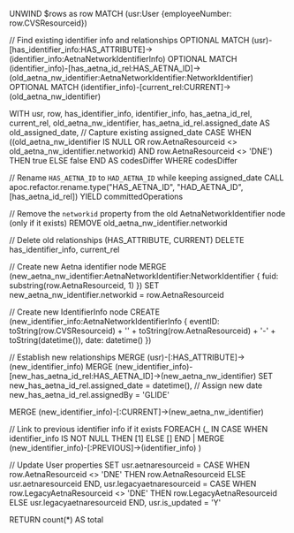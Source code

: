 UNWIND $rows as row
MATCH (usr:User {employeeNumber: row.CVSResourceid})

// Find existing identifier info and relationships
OPTIONAL MATCH (usr)-[has_identifier_info:HAS_ATTRIBUTE]->(identifier_info:AetnaNetworkIdentifierInfo)
OPTIONAL MATCH (identifier_info)-[has_aetna_id_rel:HAS_AETNA_ID]->(old_aetna_nw_identifier:AetnaNetworkIdentifier:NetworkIdentifier)
OPTIONAL MATCH (identifier_info)-[current_rel:CURRENT]->(old_aetna_nw_identifier)

WITH usr, row, has_identifier_info, identifier_info, has_aetna_id_rel, current_rel, old_aetna_nw_identifier,
     has_aetna_id_rel.assigned_date AS old_assigned_date, // Capture existing assigned_date
     CASE 
         WHEN ((old_aetna_nw_identifier IS NULL OR row.AetnaResourceid <> old_aetna_nw_identifier.networkid) 
               AND row.AetnaResourceid <> 'DNE') 
         THEN true 
         ELSE false 
     END AS codesDiffer
WHERE codesDiffer

// Rename `HAS_AETNA_ID` to `HAD_AETNA_ID` while keeping assigned_date
CALL apoc.refactor.rename.type("HAS_AETNA_ID", "HAD_AETNA_ID", [has_aetna_id_rel]) 
YIELD committedOperations

// Remove the `networkid` property from the old AetnaNetworkIdentifier node (only if it exists)
REMOVE old_aetna_nw_identifier.networkid

// Delete old relationships (HAS_ATTRIBUTE, CURRENT)
DELETE has_identifier_info, current_rel

// Create new Aetna identifier node
MERGE (new_aetna_nw_identifier:AetnaNetworkIdentifier:NetworkIdentifier { 
    fuid: substring(row.AetnaResourceid, 1) 
})
SET new_aetna_nw_identifier.networkid = row.AetnaResourceid

// Create new IdentifierInfo node
CREATE (new_identifier_info:AetnaNetworkIdentifierInfo { 
    eventID: toString(row.CVSResourceid) + '' + toString(row.AetnaResourceid) + 
             '-' + toString(datetime()), 
    date: datetime() 
})

// Establish new relationships
MERGE (usr)-[:HAS_ATTRIBUTE]->(new_identifier_info)
MERGE (new_identifier_info)-[new_has_aetna_id_rel:HAS_AETNA_ID]->(new_aetna_nw_identifier)
SET new_has_aetna_id_rel.assigned_date = datetime(), // Assign new date
    new_has_aetna_id_rel.assignedBy = 'GLIDE'

MERGE (new_identifier_info)-[:CURRENT]->(new_aetna_nw_identifier)

// Link to previous identifier info if it exists
FOREACH (_ IN CASE WHEN identifier_info IS NOT NULL THEN [1] ELSE [] END |
    MERGE (new_identifier_info)-[:PREVIOUS]->(identifier_info)
)

// Update User properties
SET usr.aetnaresourceid = CASE 
                              WHEN row.AetnaResourceid <> 'DNE' 
                              THEN row.AetnaResourceid 
                              ELSE usr.aetnaresourceid 
                          END,
    usr.legacyaetnaresourceid = CASE 
                                     WHEN row.LegacyAetnaResourceid <> 'DNE' 
                                     THEN row.LegacyAetnaResourceid 
                                     ELSE usr.legacyaetnaresourceid 
                                 END,
    usr.is_updated = 'Y'

RETURN count(*) AS total
